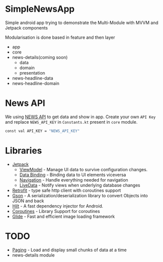 # SimpleNewsApp
Simple android app trying to demonstrate the Multi-Module with MVVM and Jetpack components

Modularisation is done based in feature and then layer
- app
- core
- news-details(coming soon)
    - data
    - domain
    - presentation
- news-headline-data
- news-headline-domain


# News API
We using [NEWS API](https://newsapi.org/) to get data and show in app. Create your own `API Key` and replace `NEWS_API_KEY`  in `Constants.kt` present in `core` module.
```sh
const val API_KEY = "NEWS_API_KEY"
```

# Libraries
- [Jetpack](https://developer.android.com/jetpack)
    - [ViewModel](https://developer.android.com/topic/libraries/architecture/viewmodel) - Manage UI data to survive configuration changes.
    - [Data Binding](https://developer.android.com/topic/libraries/data-binding) - Binding data to UI elements viceversa
    - [Navigation](https://developer.android.com/guide/navigation/) - Handle everything needed for navigation
    - [LiveData](https://developer.android.com/topic/libraries/architecture/livedata) - Notify views when underlying database changes
- [Retrofit](https://square.github.io/retrofit/) - type safe http client with coroutines support
- [Gson](https://github.com/google/gson) - A serialization/deserialization library to convert Objects into JSON and back
- [Hilt](https://dagger.dev/hilt/) - A fast dependency injector for Android.
- [Coroutines](https://github.com/Kotlin/kotlinx.coroutines) - Library Support for coroutines
- [Glide](https://github.com/bumptech/glide) - Fast and efficient image loading framework


# TODO
- [Paging](https://developer.android.com/topic/libraries/architecture/paging) - Load and display small chunks of data at a time
- news-details module 
